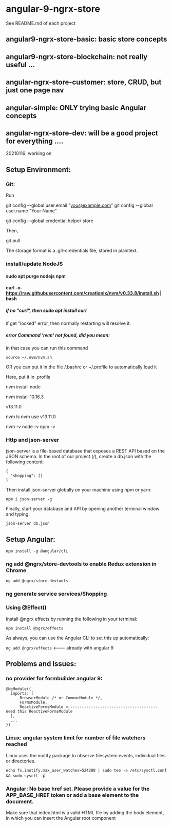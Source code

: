 # angular-9-ngrx-store

See README.md of each project

## angular9-ngrx-store-basic: basic store concepts

## angular9-ngrx-store-blockchain: not really useful ...

## angular-ngrx-store-customer: store, CRUD, but just one page nav

## angular-simple: ONLY trying basic Angular concepts

## angular-ngrx-store-dev: will be a good project for everything ....

20210116: working on

## Setup Environment:

### Git:

Run

  git config --global user.email "you@example.com"
  git config --global user.name "Your Name"

git config --global credential.helper store

Then, 

git pull

The storage format is a .git-credentials file, stored in plaintext.

### install/update NodeJS

#### sudo apt purge nodejs npm

#### curl -o- https://raw.githubusercontent.com/creationix/nvm/v0.33.8/install.sh | bash

##### if no "curl", then sudo apt install curl
if get "locked" error, then normally restarting will resolve it.

##### error Command 'nvm' not found, did you mean:

in that case you can run this command

`source ~/.nvm/nvm.sh`

OR you can put it in the file /.bashrc or ~/.profile to automatically load it

Here, put it in .profile



nvm install node

nvm install 10.16.3

v13.11.0

nvm ls
nvm use v13.11.0

nvm -v
node -v
npm -v

### Http and json-server

json-server is a file-based database that exposes a REST API based on the JSON schema. In the root of our project (/), create a db.json with the following content:

```
{
  "shopping": []
}

```

Then install json-server globally on your machine using npm or yarn:

`npm i json-server -g`

Finally, start your database and API by opening another terminal window and typing:

`json-server db.json`


## Setup Angular:

`npm install -g @angular/cli`


### ng add @ngrx/store-devtools to enable Redux extension in Chrome

`ng add @ngrx/store-devtools`


### ng generate service services/Shopping

### Using @Effect()

Install @ngrx effects by running the following in your terminal:

`npm install @ngrx/effects`

As always, you can use the Angular CLI to set this up automatically:

`ng add @ngrx/effects` <--- already with angular 9

## Problems and Issues:

### no provider for formbuilder angular 9:

```
@NgModule({
  imports: [
      BrowserModule /* or CommonModule */, 
      FormsModule,
      ReactiveFormsModule <--------------------------------------- need this ReactiveFormsModule
  ],
  ...
})
```

### Linux: angular system limit for number of file watchers reached

Linux uses the inotify package to observe filesystem events, individual files or directories.

`echo fs.inotify.max_user_watches=524288 | sudo tee -a /etc/sysctl.conf && sudo sysctl -`p

### Angular: No base href set. Please provide a value for the APP_BASE_HREF token or add a base element to the document.

Make sure that index.html is a valid HTML file by adding the body element, in which you can insert the Angular root component




